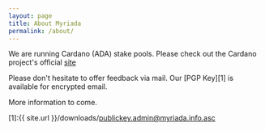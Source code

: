 ```yaml
---
layout: page
title: About Myriada
permalink: /about/
---
```


We are running Cardano (ADA) stake pools. Please check out the Cardano project's official [site](https://www.cardano.org/en/home/)

Please don't hesitate to offer feedback via mail. Our [PGP Key][1] is available for encrypted email.

More information to come.

[1]:{{ site.url }}/downloads/publickey.admin@myriada.info.asc
